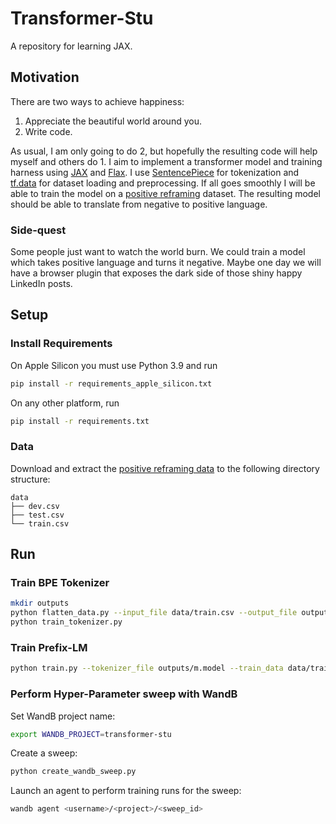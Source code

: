 # Transformer-Stu

A repository for learning JAX.

## Motivation

There are two ways to achieve happiness:
1. Appreciate the beautiful world around you.
2. Write code.

As usual, I am only going to do 2, but hopefully the resulting code will help myself and others do 1.
I aim to implement a transformer model and training harness using [JAX](https://jax.readthedocs.io/en/latest/) and [Flax](https://flax.readthedocs.io/en/latest/).
I use [SentencePiece](https://github.com/google/sentencepiece) for tokenization and [tf.data](https://www.tensorflow.org/guide/data) for dataset loading and preprocessing. 
If all goes smoothly I will be able to train the model on a [positive reframing](https://github.com/SALT-NLP/positive-frames) dataset.
The resulting model should be able to translate from negative to positive language.

### Side-quest

Some people just want to watch the world burn.
We could train a model which takes positive language and turns it negative.
Maybe one day we will have a browser plugin that exposes the dark side of those shiny happy LinkedIn posts. 

## Setup
### Install Requirements
On Apple Silicon you must use Python 3.9 and run
```bash
pip install -r requirements_apple_silicon.txt
```
On any other platform, run
```bash
pip install -r requirements.txt
```

### Data

Download and extract the [positive reframing data](https://www.dropbox.com/sh/pnoczmv0uyn51e6/AAAGek6yX12Yc4PA2RwtZeZKa?dl=0) to the following directory structure:
```
data
├── dev.csv
├── test.csv
└── train.csv
```

## Run

### Train BPE Tokenizer

```bash
mkdir outputs
python flatten_data.py --input_file data/train.csv --output_file outputs/flattened_train.txt
python train_tokenizer.py
```

### Train Prefix-LM

```bash
python train.py --tokenizer_file outputs/m.model --train_data data/train.csv --val_data data/dev.csv
```

### Perform Hyper-Parameter sweep with WandB

Set WandB project name:
```bash
export WANDB_PROJECT=transformer-stu
```

Create a sweep:
```bash
python create_wandb_sweep.py
```

Launch an agent to perform training runs for the sweep:
```bash
wandb agent <username>/<project>/<sweep_id>
```
